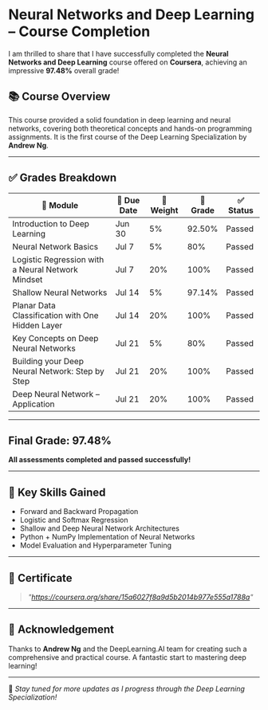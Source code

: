 # Neural Networks and Deep Learning – Course Completion

I am thrilled to share that I have successfully completed the **Neural Networks and Deep Learning** course offered on **Coursera**, achieving an impressive **97.48%** overall grade!

## 📚 Course Overview
This course provided a solid foundation in deep learning and neural networks, covering both theoretical concepts and hands-on programming assignments. It is the first course of the Deep Learning Specialization by **Andrew Ng**.

---

## ✅ Grades Breakdown

| 📘 Module | 📅 Due Date | 🧮 Weight | 🎯 Grade | ✅ Status |
|----------|-------------|-----------|----------|----------|
| Introduction to Deep Learning | Jun 30 | 5% | 92.50% | Passed |
| Neural Network Basics | Jul 7 | 5% | 80% | Passed |
| Logistic Regression with a Neural Network Mindset | Jul 7 | 20% | 100% | Passed |
| Shallow Neural Networks | Jul 14 | 5% | 97.14% | Passed |
| Planar Data Classification with One Hidden Layer | Jul 14 | 20% | 100% | Passed |
| Key Concepts on Deep Neural Networks | Jul 21 | 5% | 80% | Passed |
| Building your Deep Neural Network: Step by Step | Jul 21 | 20% | 100% | Passed |
| Deep Neural Network – Application | Jul 21 | 20% | 100% | Passed |

---

## Final Grade: **97.48%**

**All assessments completed and passed successfully!**

---

## 🚀 Key Skills Gained
- Forward and Backward Propagation
- Logistic and Softmax Regression
- Shallow and Deep Neural Network Architectures
- Python + NumPy Implementation of Neural Networks
- Model Evaluation and Hyperparameter Tuning

---

## 📜 Certificate
> *"https://coursera.org/share/15a6027f8a9d5b2014b977e555a1788a"*

---

## 🙌 Acknowledgement
Thanks to **Andrew Ng** and the DeepLearning.AI team for creating such a comprehensive and practical course. A fantastic start to mastering deep learning!

---

🔗 *Stay tuned for more updates as I progress through the Deep Learning Specialization!*
